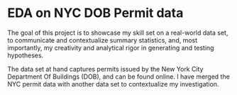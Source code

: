 # EDA on NYC DOB Permit data

The goal of this project is to showcase my skill set on a real-world data set, to communicate and contextualize summary statistics, and, most importantly, my creativity and analytical rigor in generating and testing hypotheses. 

The data set at hand captures permits issued by the New York City Department Of Buildings (DOB), and can be found online. I have merged the NYC permit data with another data set to contextualize my investigation. 
